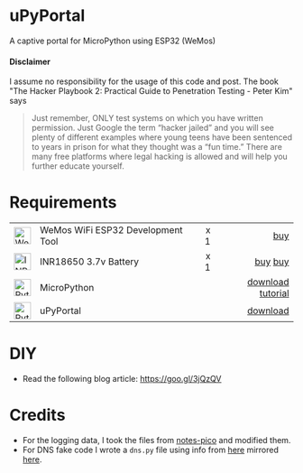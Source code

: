 # uPyPortal
A captive portal for MicroPython using ESP32 (WeMos)

#### Disclaimer
I assume no responsibility for the usage of this code and post. The book "The Hacker Playbook 2: Practical Guide to Penetration Testing - Peter Kim" says
> Just remember, ONLY test systems on which you have written permission. Just Google the term “hacker jailed” and you will see plenty of different examples where young teens have been sentenced to years in prison for what they thought was a “fun time.” There are many free platforms where legal hacking is allowed and will help you further educate yourself.
>

# Requirements

<table class="uk-table uk-table-hover components">
<tr>
<td><img src="https://lemariva.com/storage/blogs_imgs/wemos/wemos-min.png" width="30px" alt="WeMos"> </td><td> WeMos WiFi ESP32 Development Tool</td>
<td align="right">x 1</td>
<td align="right" style="vertical-align:middle">
<a href="https://www.banggood.com/WeMos-WiFi-Bluetooth-Battery-ESP32-Development-Tool-p-1164436.html?p=QW0903761303201409LG" target="_blank">
buy
</a>
</td>
</tr>
<tr>
<td><img src="https://lemariva.com/storage/blogs_imgs/wemos/inr-18650-min.png" width="30px" alt="INR18650"> </td><td> INR18650 3.7v Battery</td>
<td align="right">x 1</td>
<td align="right" style="vertical-align:middle">
<a href="https://www.banggood.com/4PCS-Samsung-INR18650-30Q-3000mAh-Unprotected-Button-Top-18650-Battery-p-1067185.html?p=QW0903761303201409LG" target="_blank">
buy</a>
<a href="https://www.banggood.com/1PCS-NR18650-30Q-3000mah-20A-Power-Li-ion-Battery-for-Samsung-p-981565.html?p=QW0903761303201409LG" target="_blank">
buy</a>
</td>
</tr>
<tr>
<td><img src="https://lemariva.com/storage/language_logos/compressed/python2_logo-min.png" width="30px" alt="Python"> </td><td> MicroPython</td>
<td align="right"></td>
<td align="right" style="vertical-align:middle">
<a href="http://micropython.org/download#esp32" target="_blank">
download
</a>
<a href="https://lemariva.com/blog/2017/10/micropython-getting-started" target="_blank">
tutorial
</a>
</td>
</tr>
<tr>
<td><img src="https://lemariva.com/storage/language_logos/compressed/python2_logo-min.png" width="30px" alt="Python"> </td><td> uPyPortal</td>
<td align="right"></td>
<td align="right" style="vertical-align:middle">
<a href="https://github.com/lemariva/uPyPortal" target="_blank">
download
</a>
</td>
</tr>
</table>

# DIY
* Read the following blog article: https://goo.gl/3jQzQV

# Credits

* For the logging data, I took the files from <a href="http://charlesleifer.com/blog/saturday-morning-hack-a-little-note-taking-app-with-flask/" target="_blank">notes-pico<i class="uk-icon-justify uk-icon-link"></i></a> and modified them.
* For DNS fake code I wrote a `dns.py` file using info from <a href="http://www.tranquilidadtecnologica.com/2006/04/servidor-fake-dns-en-python.html" target="_blank">here<i class="uk-icon-justify uk-icon-link"></i></a> mirrored <a href="http://code.activestate.com/recipes/491264-mini-fake-dns-server/" target="_blank">here<i class="uk-icon-justify uk-icon-link"></i></a>.
